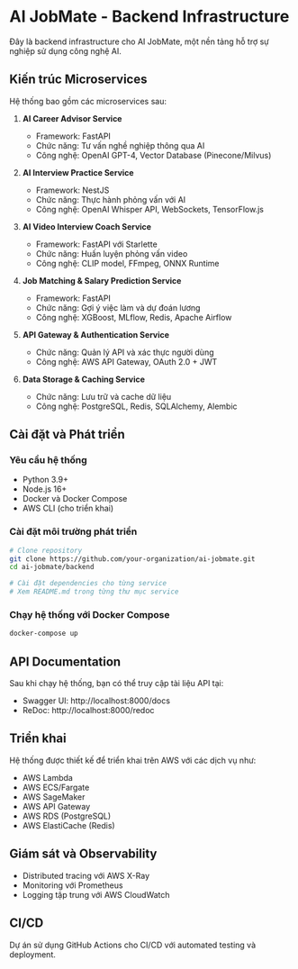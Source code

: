 # AI JobMate - Backend Infrastructure

Đây là backend infrastructure cho AI JobMate, một nền tảng hỗ trợ sự nghiệp sử dụng công nghệ AI.

## Kiến trúc Microservices

Hệ thống bao gồm các microservices sau:

1. **AI Career Advisor Service**
   - Framework: FastAPI
   - Chức năng: Tư vấn nghề nghiệp thông qua AI
   - Công nghệ: OpenAI GPT-4, Vector Database (Pinecone/Milvus)

2. **AI Interview Practice Service**
   - Framework: NestJS
   - Chức năng: Thực hành phỏng vấn với AI
   - Công nghệ: OpenAI Whisper API, WebSockets, TensorFlow.js

3. **AI Video Interview Coach Service**
   - Framework: FastAPI với Starlette
   - Chức năng: Huấn luyện phỏng vấn video
   - Công nghệ: CLIP model, FFmpeg, ONNX Runtime

4. **Job Matching & Salary Prediction Service**
   - Framework: FastAPI
   - Chức năng: Gợi ý việc làm và dự đoán lương
   - Công nghệ: XGBoost, MLflow, Redis, Apache Airflow

5. **API Gateway & Authentication Service**
   - Chức năng: Quản lý API và xác thực người dùng
   - Công nghệ: AWS API Gateway, OAuth 2.0 + JWT

6. **Data Storage & Caching Service**
   - Chức năng: Lưu trữ và cache dữ liệu
   - Công nghệ: PostgreSQL, Redis, SQLAlchemy, Alembic

## Cài đặt và Phát triển

### Yêu cầu hệ thống
- Python 3.9+
- Node.js 16+
- Docker và Docker Compose
- AWS CLI (cho triển khai)

### Cài đặt môi trường phát triển
```bash
# Clone repository
git clone https://github.com/your-organization/ai-jobmate.git
cd ai-jobmate/backend

# Cài đặt dependencies cho từng service
# Xem README.md trong từng thư mục service
```

### Chạy hệ thống với Docker Compose
```bash
docker-compose up
```

## API Documentation
Sau khi chạy hệ thống, bạn có thể truy cập tài liệu API tại:
- Swagger UI: http://localhost:8000/docs
- ReDoc: http://localhost:8000/redoc

## Triển khai
Hệ thống được thiết kế để triển khai trên AWS với các dịch vụ như:
- AWS Lambda
- AWS ECS/Fargate
- AWS SageMaker
- AWS API Gateway
- AWS RDS (PostgreSQL)
- AWS ElastiCache (Redis)

## Giám sát và Observability
- Distributed tracing với AWS X-Ray
- Monitoring với Prometheus
- Logging tập trung với AWS CloudWatch

## CI/CD
Dự án sử dụng GitHub Actions cho CI/CD với automated testing và deployment. 